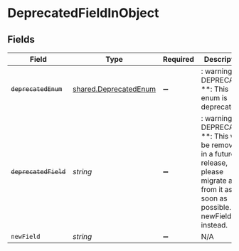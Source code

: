 # DeprecatedFieldInObject


## Fields

| Field                                                                                                                                         | Type                                                                                                                                          | Required                                                                                                                                      | Description                                                                                                                                   |
| --------------------------------------------------------------------------------------------------------------------------------------------- | --------------------------------------------------------------------------------------------------------------------------------------------- | --------------------------------------------------------------------------------------------------------------------------------------------- | --------------------------------------------------------------------------------------------------------------------------------------------- |
| ~~`deprecatedEnum`~~                                                                                                                          | [shared.DeprecatedEnum](../../../sdk/models/shared/deprecatedenum.md)                                                                         | :heavy_minus_sign:                                                                                                                            | : warning: ** DEPRECATED **: This enum is deprecated.                                                                                         |
| ~~`deprecatedField`~~                                                                                                                         | *string*                                                                                                                                      | :heavy_minus_sign:                                                                                                                            | : warning: ** DEPRECATED **: This will be removed in a future release, please migrate away from it as soon as possible. Use newField instead. |
| `newField`                                                                                                                                    | *string*                                                                                                                                      | :heavy_minus_sign:                                                                                                                            | N/A                                                                                                                                           |